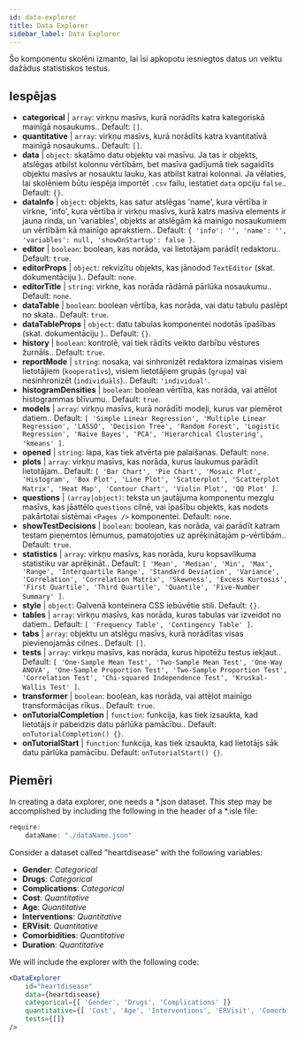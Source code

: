 ```yaml
---
id: data-explorer 
title: Data Explorer
sidebar_label: Data Explorer
---
```


Šo komponentu skolēni izmanto, lai īsi apkopotu iesniegtos datus un veiktu dažādus statistiskos testus.

## Iespējas

* __categorical__ | `array`: virkņu masīvs, kurā norādīts katra kategoriskā mainīgā nosaukums.. Default: `[]`.
* __quantitative__ | `array`: virkņu masīvs, kurā norādīts katra kvantitatīvā mainīgā nosaukums.. Default: `[]`.
* __data__ | `object`: skatāmo datu objektu vai masīvu. Ja tas ir objekts, atslēgas atbilst kolonnu vērtībām, bet masīva gadījumā tiek sagaidīts objektu masīvs ar nosauktu lauku, kas atbilst katrai kolonnai. Ja vēlaties, lai skolēniem būtu iespēja importēt `.csv` failu, iestatiet `data` opciju `false`.. Default: `{}`.
* __dataInfo__ | `object`: objekts, kas satur atslēgas \'name\', kura vērtība ir virkne, \'info\', kura vērtība ir virkņu masīvs, kurā katrs masīva elements ir jauna rinda, un \'variables\', objekts ar atslēgām kā mainīgo nosaukumiem un vērtībām kā mainīgo aprakstiem.. Default: `{
  'info': '',
  'name': '',
  'variables': null,
  'showOnStartup': false
}`.
* __editor__ | `boolean`: boolean, kas norāda, vai lietotājam parādīt redaktoru.. Default: `true`.
* __editorProps__ | `object`: rekvizītu objekts, kas jānodod `TextEditor` (skat. dokumentāciju <TextEditor />).. Default: `none`.
* __editorTitle__ | `string`: virkne, kas norāda rādāmā pārlūka nosaukumu.. Default: `none`.
* __dataTable__ | `boolean`: boolean vērtība, kas norāda, vai datu tabulu paslēpt no skata.. Default: `true`.
* __dataTableProps__ | `object`: datu tabulas komponentei nodotās īpašības (skat. dokumentāciju <DataTable />).. Default: `{}`.
* __history__ | `boolean`: kontrolē, vai tiek rādīts veikto darbību vēstures žurnāls.. Default: `true`.
* __reportMode__ | `string`: nosaka, vai sinhronizēt redaktora izmaiņas visiem lietotājiem (`kooperatīvs`), visiem lietotājiem grupās (`grupa`) vai nesinhronizēt (`individuāls`).. Default: `'individual'`.
* __histogramDensities__ | `boolean`: boolean vērtība, kas norāda, vai attēlot histogrammas blīvumu.. Default: `true`.
* __models__ | `array`: virkņu masīvs, kurā norādīti modeļi, kurus var piemērot datiem.. Default: `[
  'Simple Linear Regression',
  'Multiple Linear Regression',
  'LASSO',
  'Decision Tree',
  'Random Forest',
  'Logistic Regression',
  'Naive Bayes',
  'PCA',
  'Hierarchical Clustering',
  'kmeans'
]`.
* __opened__ | `string`: lapa, kas tiek atvērta pie palaišanas. Default: `none`.
* __plots__ | `array`: virkņu masīvs, kas norāda, kurus laukumus parādīt lietotājam.. Default: `[
  'Bar Chart',
  'Pie Chart',
  'Mosaic Plot',
  'Histogram',
  'Box Plot',
  'Line Plot',
  'Scatterplot',
  'Scatterplot Matrix',
  'Heat Map',
  'Contour Chart',
  'Violin Plot',
  'QQ Plot'
]`.
* __questions__ | `(array|object)`: teksta un jautājuma komponentu mezglu masīvs, kas jāattēlo `questions` cilnē, vai īpašību objekts, kas nodots pakārtotai sistēmai `<Pages />` komponentei. Default: `none`.
* __showTestDecisions__ | `boolean`: boolean, kas norāda, vai parādīt katram testam pieņemtos lēmumus, pamatojoties uz aprēķinātajām p-vērtībām.. Default: `true`.
* __statistics__ | `array`: virkņu masīvs, kas norāda, kuru kopsavilkuma statistiku var aprēķināt.. Default: `[
  'Mean',
  'Median',
  'Min',
  'Max',
  'Range',
  'Interquartile Range',
  'Standard Deviation',
  'Variance',
  'Correlation',
  'Correlation Matrix',
  'Skewness',
  'Excess Kurtosis',
  'First Quartile',
  'Third Quartile',
  'Quantile',
  'Five-Number Summary'
]`.
* __style__ | `object`: Galvenā konteinera CSS iebūvētie stili. Default: `{}`.
* __tables__ | `array`: virkņu masīvs, kas norāda, kuras tabulas var izveidot no datiem.. Default: `[
  'Frequency Table',
  'Contingency Table'
]`.
* __tabs__ | `array`: objektu un atslēgu masīvs, kurā norādītas visas pievienojamās cilnes.. Default: `[]`.
* __tests__ | `array`: virkņu masīvs, kas norāda, kurus hipotēžu testus iekļaut.. Default: `[
  'One-Sample Mean Test',
  'Two-Sample Mean Test',
  'One-Way ANOVA',
  'One-Sample Proportion Test',
  'Two-Sample Proportion Test',
  'Correlation Test',
  'Chi-squared Independence Test',
  'Kruskal-Wallis Test'
]`.
* __transformer__ | `boolean`: boolean, kas norāda, vai attēlot mainīgo transformācijas rīkus.. Default: `true`.
* __onTutorialCompletion__ | `function`: funkcija, kas tiek izsaukta, kad lietotājs ir pabeidzis datu pārlūka pamācību.. Default: `onTutorialCompletion() {}`.
* __onTutorialStart__ | `function`: funkcija, kas tiek izsaukta, kad lietotājs sāk datu pārlūka pamācību. Default: `onTutorialStart() {}`.


## Piemēri

In creating a data explorer, one needs a *.json dataset. This step may be accomplished by including the following in the header of a *.isle file:

```js
require:
    dataName: "./dataName.json"
```

Consider a dataset called "heartdisease" with the following variables:
* __Gender__: _Categorical_
* __Drugs__: _Categorical_
* __Complications__: _Categorical_
* __Cost__: _Quantitative_
* __Age__: _Quantitative_
* __Interventions__: _Quantitative_
* __ERVisit__: _Quantitative_
* __Comorbidities__: _Quantitative_
* __Duration__: _Quantitative_

We will include the explorer with the following code:

```jsx live
<DataExplorer 
    id="heartdisease"
    data={heartdisease} 
    categorical={[ 'Gender', 'Drugs', 'Complications' ]}
    quantitative={[ 'Cost', 'Age', 'Interventions', 'ERVisit', 'Comorbidities', 'Duration' ]}
    tests={[]}
/>
```



